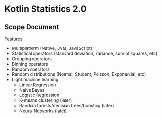 # Kotlin Statistics 2.0 
## Scope Document

Features
- Multiplatform (Native, JVM, JavaScript)
- Statistical operators (standard deviation, variance, sum of squares, etc)
- Grouping operators
- Binning operators
- Random operators
- Random distributions (Normal, Student, Poisson, Exponential, etc)
- Light machine learning
    * Linear Regression
    * Naive Bayes
    * Logistic Regression
    * K-means clustering (later)
    * Random forests/decision trees/boosting (later)
    * Neural Networks (later)
